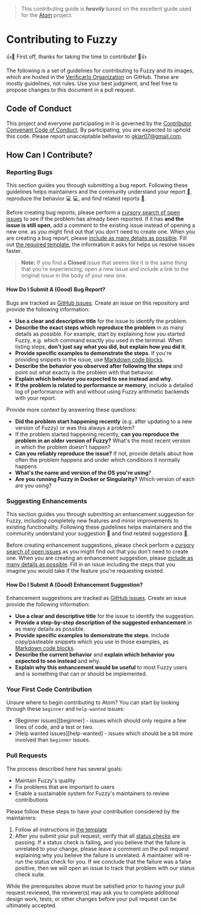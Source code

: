 > This contributing guide is ***heavily*** based on the excellent guide used for the [Atom](https://github.com/atom/atom/blob/master/CONTRIBUTING.md) project.

# Contributing to Fuzzy

:+1::tada: First off, thanks for taking the time to contribute! :tada::+1:

The following is a set of guidelines for contributing to Fuzzy and its images, which are hosted in the [Verificarlo Organization](https://github.com/verificarlo/) on GitHub. These are mostly guidelines, not rules. Use your best judgment, and feel free to propose changes to this document in a pull request.

## Code of Conduct

This project and everyone participating in it is governed by the [Contributor Convenant Code of Conduct](https://www.contributor-covenant.org/). By participating, you are expected to uphold this code. Please report unacceptable behavior to [gkiar07@gmail.com](mailto:gkiar07@gmail.com).

## How Can I Contribute?

### Reporting Bugs

This section guides you through submitting a bug report. Following these guidelines helps maintainers and the community understand your report :pencil:, reproduce the behavior :computer: :computer:, and find related reports :mag_right:.

Before creating bug reports, please perform a [cursory search of open issues](https://github.com/verificarlo/issues/) to see if the problem has already been reported. If it has **and the issue is still open**, add a comment to the existing issue instead of opening a new one. as you might find out that you don't need to create one. When you are creating a bug report, please [include as many details as possible](#how-do-i-submit-a-good-bug-report). Fill out [the required template](https://github.com/atom/.github/blob/master/.github/ISSUE_TEMPLATE/bug_report.md), the information it asks for helps us resolve issues faster.

> **Note:** If you find a **Closed** issue that seems like it is the same thing that you're experiencing, open a new issue and include a link to the original issue in the body of your new one.

#### How Do I Submit A (Good) Bug Report?

Bugs are tracked as [GitHub issues](https://guides.github.com/features/issues/). Create an issue on this repository and provide the following information:

* **Use a clear and descriptive title** for the issue to identify the problem.
* **Describe the exact steps which reproduce the problem** in as many details as possible. For example, start by explaining how you started Fuzzy, e.g. which command exactly you used in the terminal. When listing steps, **don't just say what you did, but explain how you did it**.
* **Provide specific examples to demonstrate the steps**. If you're providing snippets in the issue, use [Markdown code blocks](https://help.github.com/articles/markdown-basics/#multiple-lines).
* **Describe the behavior you observed after following the steps** and point out what exactly is the problem with that behavior.
* **Explain which behavior you expected to see instead and why.**
* **If the problem is related to performance or memory**, include a detailed log of performance with and without using Fuzzy arithmetic backends with your report.

Provide more context by answering these questions:

* **Did the problem start happening recently** (e.g. after updating to a new version of Fuzzy) or was this always a problem?
* If the problem started happening recently, **can you reproduce the problem in an older version of Fuzzy?** What's the most recent version in which the problem doesn't happen?
* **Can you reliably reproduce the issue?** If not, provide details about how often the problem happens and under which conditions it normally happens.
* **What's the name and version of the OS you're using**?
* **Are you running Fuzzy in Docker or Singularity?** Which version of each are you using?

### Suggesting Enhancements

This section guides you through submitting an enhancement suggestion for Fuzzy, including completely new features and minor improvements to existing functionality. Following these guidelines helps maintainers and the community understand your suggestion :pencil: and find related suggestions :mag_right:.

Before creating enhancement suggestions, please check perform a [cursory search of open issues](https://github.com/verificarlo/issues/) as you might find out that you don't need to create one. When you are creating an enhancement suggestion, please [include as many details as possible](#how-do-i-submit-a-good-enhancement-suggestion). Fill in an issue including the steps that you imagine you would take if the feature you're requesting existed.

#### How Do I Submit A (Good) Enhancement Suggestion?

Enhancement suggestions are tracked as [GitHub issues](https://guides.github.com/features/issues/). Create an issue provide the following information:

* **Use a clear and descriptive title** for the issue to identify the suggestion.
* **Provide a step-by-step description of the suggested enhancement** in as many details as possible.
* **Provide specific examples to demonstrate the steps**. Include copy/pasteable snippets which you use in those examples, as [Markdown code blocks](https://help.github.com/articles/markdown-basics/#multiple-lines).
* **Describe the current behavior** and **explain which behavior you expected to see instead** and why.
* **Explain why this enhancement would be useful** to most Fuzzy users and is something that can or should be implemented.

### Your First Code Contribution

Unsure where to begin contributing to Atom? You can start by looking through these `beginner` and `help-wanted` issues:

* [Beginner issues][beginner] - issues which should only require a few lines of code, and a test or two.
* [Help wanted issues][help-wanted] - issues which should be a bit more involved than `beginner` issues.

### Pull Requests

The process described here has several goals:

- Maintain Fuzzy's quality
- Fix problems that are important to users
- Enable a sustainable system for Fuzzy's maintainers to review contributions

Please follow these steps to have your contribution considered by the maintainers:

1. Follow all instructions in [the template](./github/PULL_REQUEST_TEMPLATE.md)
2. After you submit your pull request, verify that all [status checks](https://help.github.com/articles/about-status-checks/) are passing. If a status check is failing, and you believe that the failure is unrelated to your change, please leave a comment on the pull request explaining why you believe the failure is unrelated. A maintainer will re-run the status check for you. If we conclude that the failure was a false positive, then we will open an issue to track that problem with our status check suite.

While the prerequisites above must be satisfied prior to having your pull request reviewed, the reviewer(s) may ask you to complete additional design work, tests, or other changes before your pull request can be ultimately accepted.
